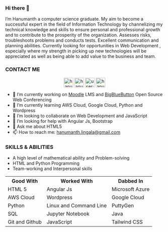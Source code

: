### Hi there 👋

I’m Hanumanth a computer science graduate. My aim to become a successful expert in the field of Information
Technology by channelizing my technical knowledge and skills to ensure personal and professional growth and
to contribute to the prosperity of the organization. Assesses risks, troubleshoots problems and conducts tests.
Excellent communication and planning abilities. Currently looking for opportunities in Web Development , especially
where my strength in picking up new technologies will be appreciated as well as being able to add value to the
business and team.

<h3>CONTACT ME</h3>
<p align="center">
<a href="https://twitter.com/hanu7674" rel="nofollow"><img align="center" src="https://camo.githubusercontent.com/980f413492d9dd5110062cfe16bb3e616f4a03ba/68747470733a2f2f63646e2e6a7364656c6976722e6e65742f6e706d2f73696d706c652d69636f6e7340332e302e312f69636f6e732f747769747465722e737667" alt="hanu7674" height="30" width="30" data-canonical-src="https://cdn.jsdelivr.net/npm/simple-icons@3.0.1/icons/twitter.svg" style="max-width:100%;"></a>
<a href="https://linkedin.com/in/hanu7674" rel="nofollow"><img align="center" src="https://camo.githubusercontent.com/609be48e654a9c8aed1660c2596b04f09ed13aee/68747470733a2f2f63646e2e6a7364656c6976722e6e65742f6e706d2f73696d706c652d69636f6e7340332e302e312f69636f6e732f6c696e6b6564696e2e737667" alt="hanu7674" height="30" width="30" data-canonical-src="https://cdn.jsdelivr.net/npm/simple-icons@3.0.1/icons/linkedin.svg" style="max-width:100%;"></a>
<a href="https://stackoverflow.com/users/user:9997545" rel="nofollow"><img align="center" src="https://camo.githubusercontent.com/b7831cdd2eb45218d9831ba9ebfc80700ddcbb06/68747470733a2f2f63646e2e6a7364656c6976722e6e65742f6e706d2f73696d706c652d69636f6e7340332e302e312f69636f6e732f737461636b6f766572666c6f772e737667" alt="user:9997545" height="30" width="30" data-canonical-src="https://cdn.jsdelivr.net/npm/simple-icons@3.0.1/icons/stackoverflow.svg" style="max-width:100%;"></a>
<a href="https://instagram.com/hanu7674" rel="nofollow"><img align="center" src="https://camo.githubusercontent.com/6a7303cd751618218ce00026d1f25a3dd1461ea6/68747470733a2f2f63646e2e6a7364656c6976722e6e65742f6e706d2f73696d706c652d69636f6e7340332e302e312f69636f6e732f696e7374616772616d2e737667" alt="hanu7674" height="30" width="30" data-canonical-src="https://cdn.jsdelivr.net/npm/simple-icons@3.0.1/icons/instagram.svg" style="max-width:100%;"></a>
</p>


- 🔭 I’m currently working on <a href="https://moodel.org">Moodle</a> LMS and <a href="https://bigbluebutton.org">BigBlueButton</a> Open Source Web Conferencing 
- 🌱 I’m currently learning AWS Cloud, Google Cloud, Python and Wordpress 
- 👯 I’m looking to collaborate on Web Development and JavaScript
- 🤔 I’m looking for help with Angular Js, Bootstrap
- 💬 Ask me about HTML5
- 📫 How to reach me: <a href="mailto:hanumanth.lingala@gmail.com">hanumanth.lingala@gmail.com</a>


<h3>SKILLS & ABILITIES</h3>
<ul>
  <li>A high level of mathematical ability and Problem-solving</li>
  <li>HTML and Python Programming</li>
  <li>Team-working and Interpersonal skills</li>
  </ul>
<table>
  <tr>
  <th>Good With</th>
  <th>Worked With</th>
  <th>Dabbed In</th>
  </tr>
  <tr>
    <td>HTML 5</td>
    <td>Angular Js</td>
    <td>Microsoft Azure</td>
  </tr>
  <tr>
    <td>AWS Cloud</td>
    <td>Wordpress</td>
    <td>Google Cloud</td>
  </tr>
  <tr>
    <td>Python</td>
    <td>Linux and Command Line</td>
    <td>PuttyGen</td>
  </tr>
  <tr>
    <td>SQL</td>
    <td>Jupyter Notebook</td>
    <td>Java</td>
  </tr>
  <tr>
    <td>Git and Github</td>
    <td>JavaScript</td>
    <td>Tailwind CSS</td>
  </tr>
</table>
